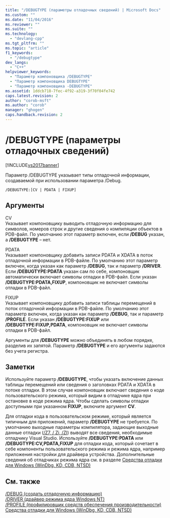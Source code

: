```yaml
---
title: "/DEBUGTYPE (параметры отладочных сведений) | Microsoft Docs"
ms.custom: ""
ms.date: "11/04/2016"
ms.reviewer: ""
ms.suite: ""
ms.technology: 
  - "devlang-cpp"
ms.tgt_pltfrm: ""
ms.topic: "article"
f1_keywords: 
  - "/debugtype"
dev_langs: 
  - "C++"
helpviewer_keywords: 
  - "Параметр компоновщика /DEBUGTYPE"
  - "Параметр компоновщика DEBUGTYPE"
  - "Параметр компоновщика -DEBUGTYPE"
ms.assetid: 1ddcb718-7fec-4f92-a319-3f70f04fe742
caps.latest.revision: 2
author: "corob-msft"
ms.author: "corob"
manager: "ghogen"
caps.handback.revision: 2
---
```

# /DEBUGTYPE (параметры отладочных сведений)
[!INCLUDE[vs2017banner](../../assembler/inline/includes/vs2017banner.md)]

Параметр \/DEBUGTYPE указывает типы отладочной информации, создаваемой при использовании параметра \/Debug.  
  
```  
/DEBUGTYPE:[CV | PDATA | FIXUP]  
```  
  
## Аргументы  
 CV  
 Указывает компоновщику выводить отладочную информацию для символов, номеров строк и другие сведения о компиляции объектов в PDB\-файл.  По умолчанию этот параметр включен, если **\/DEBUG** указан, а **\/DEBUGTYPE** – нет.  
  
 PDATA  
 Указывает компоновщику добавить записи PDATA и XDATA в поток отладочной информации в PDB\-файле.  По умолчанию этот параметр включен, когда указан как параметр **\/DEBUG**, так и параметр **\/DRIVER**.  Если **\/DEBUGTYPE:PDATA** указан сам по себе, компоновщик автоматически включает символы отладки в PDB\-файл.  Если указан **\/DEBUGTYPE:PDATA,FIXUP**, компоновщик не включает символы отладки в PDB\-файл.  
  
 FIXUP  
 Указывает компоновщику добавить записи таблицы перемещений в поток отладочной информации в PDB\-файле.  По умолчанию этот параметр включен, когда указан как параметр **\/DEBUG**, так и параметр **\/PROFILE**.  Если указан **\/DEBUGTYPE:FIXUP** или **\/DEBUGTYPE:FIXUP,PDATA**, компоновщик не включает символы отладки в PDB\-файл.  
  
 Аргументы для **\/DEBUGTYPE** можно объединять в любом порядке, разделив их запятой.  Параметр **\/DEBUGTYPE** и его аргументы задаются без учета регистра.  
  
## Заметки  
 Используйте параметр **\/DEBUGTYPE**, чтобы указать включение данных таблицы перемещений или сведения о заголовках PDATA и XDATA в потоке отладки.  В этом случае компоновщик включает сведения о коде пользовательского режима, который видим в отладчике ядра при остановке в коде режима ядра.  Чтобы сделать символы отладки доступными при указанном **FIXUP**, включите аргумент **CV**.  
  
 Для отладки кода в пользовательском режиме, который является типичным для приложений, параметр **\/DEBUGTYPE** не требуется.  По умолчанию выходные параметры компилятора, задающие выходные данные отладки \([\/Z7, \/ Zi, \/ZI](../Topic/-Z7,%20-Zi,%20-ZI%20\(Debug%20Information%20Format\).md)\) выводят все сведения, необходимые отладчику Visual Studio.  Используйте **\/DEBUGTYPE:PDATA** или **\/DEBUGTYPE:CV,PDATA,FIXUP** для отладки кода, который сочетает в себе компоненты пользовательского режима и режима ядра, например приложения настройки для драйвера устройства.  Дополнительные сведения об отладчиках режима ядра см. в разделе [Средства отладки для Windows \(WinDbg, KD, CDB, NTSD\)](http://go.microsoft.com/fwlink/p?LinkID=285651)  
  
## См. также  
 [\/DEBUG \(создать отладочную информацию\)](../../build/reference/debug-generate-debug-info.md)   
 [\/DRIVER \(драйвер режима ядра Windows NT\)](../../build/reference/driver-windows-nt-kernel-mode-driver.md)   
 [\/PROFILE \(профилировщик средств обеспечения производительности\)](../../build/reference/profile-performance-tools-profiler.md)   
 [Средства отладки для Windows \(WinDbg, KD, CDB, NTSD\)](http://go.microsoft.com/fwlink/p?LinkID=285651)